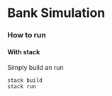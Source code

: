 # Bank Simulation

### How to run

#### With stack

Simply build an run
``` shell
stack build
stack run
```
